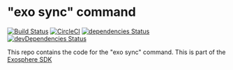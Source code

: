 # "exo sync" command

[![Build Status](https://travis-ci.org/Originate/exo-sync.svg?branch=master)](https://travis-ci.org/Originate/exo-sync)
[![CircleCI](https://circleci.com/gh/Originate/exo-sync.svg?style=shield)](https://circleci.com/gh/Originate/exo-sync)
[![dependencies Status](https://david-dm.org/Originate/exo-sync/status.svg)](https://david-dm.org/Originate/exo-sync)
[![devDependencies Status](https://david-dm.org/Originate/exo-sync/dev-status.svg)](https://david-dm.org/Originate/exo-sync?type=dev)

This repo contains the code for the "exo sync" command.
This is part of the [Exosphere SDK](https://github.com/Originate/exosphere-sdk)
